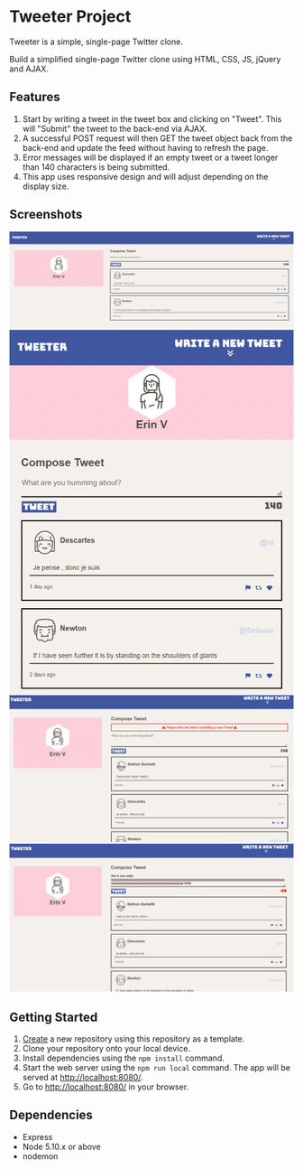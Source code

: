 # Tweeter Project

Tweeter is a simple, single-page Twitter clone.

Build a simplified single-page Twitter clone using HTML, CSS, JS, jQuery and AJAX.


## Features


1. Start by writing a tweet in the tweet box and clicking on "Tweet". This will "Submit" the tweet to the back-end via AJAX.
2. A successful POST request will then GET the tweet object back from the back-end and update the feed without having to refresh the page.
3. Error messages will be displayed if an empty tweet or a tweet longer than 140 characters is being submitted.
4. This app uses responsive design and will adjust depending on the display size.


## Screenshots
!["Main Page"](https://github.com/erinrinv/Tweeter/blob/master/public/images/tweethomepage.png)
!["responsive design"](https://github.com/erinrinv/Tweeter/blob/master/public/images/tweetsquish.png)
!["Error: blank submittion"](https://github.com/erinrinv/Tweeter/blob/master/public/images/error.png)
!["Error: Over tweet limit"](https://github.com/erinrinv/Tweeter/blob/master/public/images/toomanycharacters.png)


## Getting Started

1. [Create](https://docs.github.com/en/repositories/creating-and-managing-repositories/creating-a-repository-from-a-template) a new repository using this repository as a template.
2. Clone your repository onto your local device.
3. Install dependencies using the `npm install` command.
3. Start the web server using the `npm run local` command. The app will be served at <http://localhost:8080/>.
4. Go to <http://localhost:8080/> in your browser.

## Dependencies

- Express
- Node 5.10.x or above
- nodemon
